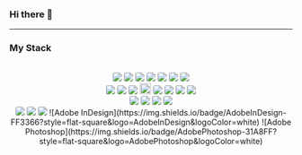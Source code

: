 ### Hi there 👋

<hr/>

### My Stack

<div  align=center>
<br/>
<!-- Html -->
<img  class='box' src="https://img.shields.io/badge/HTML5-E34F26?style=flat-square&logo=HTML5&logoColor=white" style="border-radius:3px;"/>

<!-- Css -->
<img src="https://img.shields.io/badge/CSS3-1572B6?style=flat-square&logo=CSS3&logoColor=white" style="border-radius:3px;"/>

<!-- JavaScript -->
<img src="https://img.shields.io/badge/JavaScript-F7DF1E?style=flat-square&logo=JavaScript&logoColor=white" style="border-radius:3px;"/>

<!-- React -->
<img src="https://img.shields.io/badge/React.js-61DAFB?style=flat-square&logo=React&logoColor=white" style="border-radius:3px;"/>

<!-- React Router -->
<img src="https://img.shields.io/badge/React Router-CA4245?style=flat-square&logo=ReactRouter&logoColor=white" style="border-radius:3px;"/>

<!-- React Native-->
<img src="https://img.shields.io/badge/React Native-61DAFB?style=flat-square&logo=React&logoColor=white" style="border-radius:3px;"/>

<!-- React Navigation-->
<img src="https://img.shields.io/badge/React Navigation-6b52ae?style=flat-square&logo=ReactNavigation&logoColor=white" style="border-radius:3px;"/>
<br/>
<!--TypeScript  -->
<img src="https://img.shields.io/badge/TypeScript-3178C6?style=flat-square&logo=TypeScript&logoColor=white" style="border-radius:3px;"/>

<!-- ReactHooks -->
<img src="https://img.shields.io/badge/React Hooks-gray?style=flat-square&logo=ReactHooks&logoColor=white" style="border-radius:3px;"/>

<!-- Next.js -->
<img src="https://img.shields.io/badge/Next.js-000000?style=flat-square&logo=Next.js&logoColor=white" style="border-radius:3px;"/>

<!-- emotion -->
  <img src="https://user-images.githubusercontent.com/66297466/135984831-4d312333-584e-4df3-a07b-29d31f55a762.png" width="20" height="20"/>
<img src="https://img.shields.io/badge/emotion-hotpink?style=flat-square&logo=emotion&logoColor=white" style="border-radius:3px;"/>

<!--  Styled-Component -->
<img src="https://img.shields.io/badge/ Styled Component-green?style=flat-square&logo= Styled-Component&logoColor=white" style="border-radius:3px;"/>

<!-- Material-UI -->
<img src="https://img.shields.io/badge/Material UI-0081CB?style=flat-square&logo=Material-UI&logoColor=white" style="border-radius:3px;"/>

<!-- Ant Design -->
<img src="https://img.shields.io/badge/Ant Design-0170FE?style=flat-square&logo=Ant Design&logoColor=white" style="border-radius:3px;"/>
<br/>
<!-- GraphQL -->
<img src="https://img.shields.io/badge/GraphQL-E10098?style=flat-square&logo=GraphQL&logoColor=white" style="border-radius:3px;"/>

<!-- Apollo GraphQL -->
<img src="https://img.shields.io/badge/Apollo GraphQL-311C87?style=flat-square&logo=Apollo GraphQL&logoColor=white" style="border-radius:3px;"/>

<!-- Git -->
<img src="https://img.shields.io/badge/Git-F05032?style=flat-square&logo=Git&logoColor=white" style="border-radius:3px;"/>

<!-- GitHub -->
<img src="https://img.shields.io/badge/GitHub-181717?style=flat-square&logo=GitHub&logoColor=white" style="border-radius:3px;"/>
<br/>
<!-- Slack -->
<img src="https://img.shields.io/badge/Slack-4A154B?style=flat-square&logo=Slack&logoColor=white" style="border-radius:3px;"/>

<!-- Notion -->
<img src="https://img.shields.io/badge/Notion-000000?style=flat-square&logo=Notion&logoColor=white" style="border-radius:3px;"/>

<!-- Figma -->
<img src="https://img.shields.io/badge/Figma-F24E1E?style=flat-square&logo=Figma&logoColor=white" style="border-radius:3px;"/>
![Adobe InDesign](https://img.shields.io/badge/AdobeInDesign-FF3366?style=flat-square&logo=AdobeInDesign&logoColor=white)
![Adobe Photoshop](https://img.shields.io/badge/AdobePhotoshop-31A8FF?style=flat-square&logo=AdobePhotoshop&logoColor=white)
</div>
